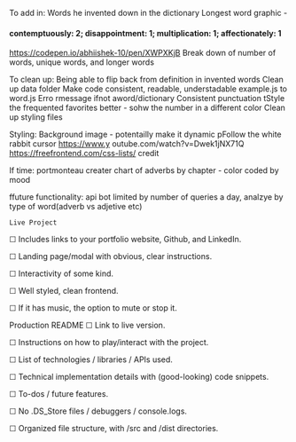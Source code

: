 To add in:
Words he invented down in the dictionary
Longest word graphic -   <h4>contemptuously: 2; disappointment: 1; multiplication: 1; affectionately: 1</h4> https://codepen.io/abhiishek-10/pen/XWPXKjB
Break down of number of words, unique words, and longer words

To clean up:
Being able to flip back from definition in invented words
Clean up data folder
Make code consistent, readable, understadable
example.js to word.js
Erro rmessage ifnot aword/dictionary
Consistent punctuation
tStyle the frequented favorites better - sohw the number in a different color
Clean up styling files

Styling:
Background image - potentailly make it dynamic
pFollow the white rabbit cursor https://www.y outube.com/watch?v=Dwek1jNX71Q
 https://freefrontend.com/css-lists/ credit


If time:
portmonteau creater
chart of adverbs by chapter - color coded by mood


ffuture functionality:
api bot limited by number of queries a day, analzye by type of word(adverb vs adjetive etc)


    Live Project
☐ Includes links to your portfolio website, Github, and LinkedIn.

☐ Landing page/modal with obvious, clear instructions.

☐ Interactivity of some kind.

☐ Well styled, clean frontend.

☐ If it has music, the option to mute or stop it.

Production README
☐ Link to live version.

☐ Instructions on how to play/interact with the project.

☐ List of technologies / libraries / APIs used.

☐ Technical implementation details with (good-looking) code snippets.

☐ To-dos / future features.

☐ No .DS_Store files / debuggers / console.logs.

☐ Organized file structure, with /src and /dist directories.